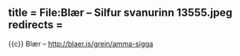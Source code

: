 title = File:Blær – Silfur svanurinn 13555.jpeg
redirects =
---

{{c}} Blær – http://blaer.is/grein/amma-sigga